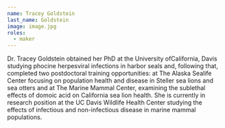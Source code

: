 ```yaml
---
name: Tracey Goldstein
last_name: Goldstein
image: image.jpg
roles:
  - maker
---
```

Dr. Tracey Goldstein obtained her PhD at the University ofCalifornia, Davis studying phocine herpesviral infections in harbor seals and, following that, completed two postdoctoral training opportunities: at The Alaska Sealife Center focusing on population health and disease in Steller sea lions and sea otters and at The Marine Mammal Center, examining the sublethal effects of domoic acid on California sea lion health. She is currently in research position at the UC Davis Wildlife Health Center studying the effects of infectious and non-infectious disease in marine mammal populations.
